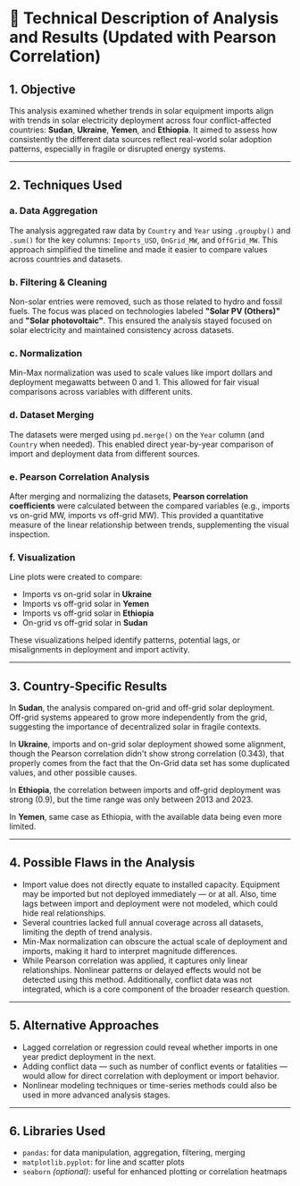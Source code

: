 # 🧪 Technical Description of Analysis and Results (Updated with Pearson Correlation)

## 1. Objective

This analysis examined whether trends in solar equipment imports align
with trends in solar electricity deployment across four conflict-affected
countries: **Sudan**, **Ukraine**, **Yemen**, and **Ethiopia**. It aimed to
assess how consistently the different data sources reflect real-world solar
adoption patterns, especially in fragile or disrupted energy systems.

---

## 2. Techniques Used

### a. Data Aggregation

The analysis aggregated raw data by `Country` and `Year` using
`.groupby()` and `.sum()` for the key columns: `Imports_USD`, `OnGrid_MW`,
and `OffGrid_MW`. This approach simplified the timeline and made it easier
to compare values across countries and datasets.

### b. Filtering & Cleaning

Non-solar entries were removed, such as those related to hydro and fossil
fuels. The focus was placed on technologies labeled **"Solar PV (Others)"**
and **"Solar photovoltaic"**. This ensured the analysis stayed focused on
solar electricity and maintained consistency across datasets.

### c. Normalization

Min-Max normalization was used to scale values like import dollars and
deployment megawatts between 0 and 1. This allowed for fair visual
comparisons across variables with different units.

### d. Dataset Merging

The datasets were merged using `pd.merge()` on the `Year` column (and
`Country` when needed). This enabled direct year-by-year comparison of
import and deployment data from different sources.

### e. Pearson Correlation Analysis

After merging and normalizing the datasets, **Pearson correlation
coefficients** were calculated between the compared variables (e.g., imports
vs on-grid MW, imports vs off-grid MW). This provided a quantitative measure
of the linear relationship between trends, supplementing the visual
inspection.

### f. Visualization

Line plots were created to compare:

- Imports vs on-grid solar in **Ukraine**
- Imports vs off-grid solar in **Yemen**
- Imports vs off-grid solar in **Ethiopia**
- On-grid vs off-grid solar in **Sudan**

These visualizations helped identify patterns, potential lags, or
misalignments in deployment and import activity.

---

## 3. Country-Specific Results

In **Sudan**, the analysis compared on-grid and off-grid solar deployment.
Off-grid systems appeared to grow more independently from the grid,
suggesting the importance of decentralized solar in fragile contexts.

In **Ukraine**, imports and on-grid solar deployment showed some
alignment, though the Pearson correlation didn't show strong correlation
(0.343), that properly comes from the fact that the On-Grid data set has
some duplicated values, and other possible causes.

In **Ethiopia**, the correlation between imports and off-grid deployment was
strong (0.9), but the time range was only between 2013 and 2023.

In **Yemen**, same case as Ethiopia, with the available data being even more limited.

---

## 4. Possible Flaws in the Analysis

- Import value does not directly equate to installed capacity. Equipment may
be imported but not deployed immediately — or at all. Also, time lags
between import and deployment were not modeled, which could hide real
relationships.
- Several countries lacked full annual coverage across all datasets, limiting
the depth of trend analysis.
- Min-Max normalization can obscure the actual
scale of deployment and imports, making it hard to interpret magnitude
differences.
- While Pearson correlation was applied, it captures only linear
relationships. Nonlinear patterns or delayed effects would not be detected
using this method. Additionally, conflict data was not integrated, which is
a core component of the broader research question.

---

## 5. Alternative Approaches

- Lagged correlation or
regression could reveal whether imports in one year predict deployment in
the next.
- Adding conflict data — such as number of conflict events or fatalities —
would allow for direct correlation with deployment or import behavior.
- Nonlinear modeling techniques or time-series methods could also be used in
more advanced analysis stages.

---

## 6. Libraries Used

- `pandas`: for data manipulation, aggregation, filtering, merging
- `matplotlib.pyplot`: for line and scatter plots
- `seaborn` *(optional)*: useful for enhanced plotting or correlation
  heatmaps
